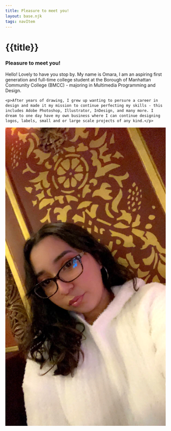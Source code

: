 ```yaml
---
title: Pleasure to meet you!
layout: base.njk
tags: navItem
---
```

# {{title}}

<h3>Pleasure to meet you!</h3>
      
<main class="about-page">
  <section class="me">
    <p>Hello! Lovely to have you stop by. My name is Omara, I am an aspiring first generation and full-time college student at the Borough of Manhattan Community College (BMCC) - majoring in Multimedia Programming and Design.</p>

    <p>After years of drawing, I grew up wanting to persure a career in design and made it my mission to continue perfecting my skills - this includes Adobe Photoshop, Illustrator, InDesign, and many more. I dream to one day have my own business where I can continue designing logos, labels, small and or large scale projects of any kind.</p>
  <div class="omara">
    <img src="images/me.jpg" alt="me">
  </div>
  </section>
</main>